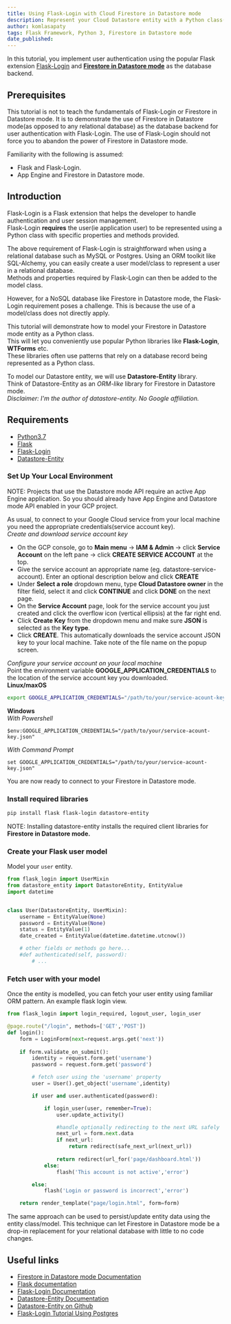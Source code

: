 ```yaml
---
title: Using Flask-Login with Cloud Firestore in Datastore mode
description: Represent your Cloud Datastore entity with a Python class(ie a model) and use this for Flask-Login user management
author: komlasapaty
tags: Flask Framework, Python 3, Firestore in Datastore mode
date_published: 
---
```


In this tutorial, you implement user authentication using the popular Flask extension [Flask-Login](https://flask-login.readthedocs.io) and [**Firestore in Datastore mode**](https://cloud.google.com/datastore/docs/datastore-api-tutorial) as the database backend.


## Prerequisites
This tutorial is not to teach the fundamentals of Flask-Login or Firestore in Datastore mode. It is to demonstrate the use of Firestore in Datastore mode(as opposed to any relational database) as the database backend for user authentication with Flask-Login.
The use of Flask-Login should not force you to abandon the power of Firestore in Datastore mode.

Familiarity with the following is assumed:
- Flask and Flask-Login.
- App Engine and Firestore in Datastore mode.

## Introduction
Flask-Login is a Flask extension that helps the developer to handle authentication and user session management.  
Flask-Login **requires** the user(ie application user) to be represented using a Python class with specific properties and methods provided.  

The above requirement of Flask-Login is straightforward when using a relational database such as MySQL or Postgres. 
Using an ORM toolkit like SQL-Alchemy, you can easily create a user model/class to represent a user in a relational database.  
Methods and properties required by Flask-Login can then be added to the model class.

However, for a NoSQL database like Firestore in Datastore mode, the Flask-Login requirement poses a challenge.
This is because the use of a model/class does not directly apply.  
 
This tutorial will demonstrate how to model your Firestore in Datastore mode entity as a Python class.  
This will let you conveniently use popular Python libraries like **Flask-Login**, **WTForms** etc.  
These libraries often use patterns that rely on a database record being represented as a Python class.

To model our Datastore entity, we will use **Datastore-Entity** library.  
Think of Datastore-Entity as an _ORM-like_ library for Firestore in Datastore mode.  
_Disclaimer: I'm the author of datastore-entity. No Google affiliation._  

## Requirements

-  [Python3.7](https://www.python.org/downloads/) 
-  [Flask](https://github.com/pallets/flask) 
-  [Flask-Login](https://flask-login.readthedocs.io) 
-  [Datastore-Entity](https://datastore-entity.readthedocs.io)  


### Set Up Your Local Environment
NOTE: Projects that use the Datastore mode API require an active App Engine application.
So you should already have App Engine and Datastore mode API enabled in your GCP project.  

As usual, to connect to your Google Cloud service from your local machine you need the appropriate credentials(service account key).  
_Create and download service account key_
- On the GCP console, go to **Main menu** -> **IAM & Admin** -> click **Service Account** on the left pane -> click **CREATE SERVICE ACCOUNT** at the top. 
- Give the service account an appropriate name (eg. datastore-service-account). Enter an optional description below and click **CREATE**
- Under **Select a role** dropdown menu, type **Cloud Datastore owner** in the filter field, select it and click **CONTINUE** and click **DONE** on the next page.
- On the **Service Account** page, look for the service account you just created and click the overflow icon (vertical ellipsis) at the far right end.
- Click **Create Key**  from the dropdown menu and make sure **JSON** is selected as the **Key type**.
- Click **CREATE**. This automatically downloads the service account JSON key to your local machine. Take note of the file name on the popup screen.


_Configure your service account on your local machine_  
Point the environment variable **GOOGLE_APPLICATION_CREDENTIALS** to the location of the service account key you downloaded.  
**Linux/maxOS**  
```bash
export GOOGLE_APPLICATION_CREDENTIALS="/path/to/your/service-acount-key.json"  
```
**Windows**  
_With Powershell_  
```
$env:GOOGLE_APPLICATION_CREDENTIALS="/path/to/your/service-acount-key.json"  
```
_With Command Prompt_  
```
set GOOGLE_APPLICATION_CREDENTIALS="/path/to/your/service-acount-key.json"  
```
You are now ready to connect to your Firestore in Datastore mode.


### Install required libraries
```bash
pip install flask flask-login datastore-entity
```
NOTE: Installing datastore-entity installs the required client libraries for **Firestore in Datastore mode.**


### Create your Flask user model
Model your ```user``` entity.

```python
from flask_login import UserMixin
from datastore_entity import DatastoreEntity, EntityValue
import datetime


class User(DatastoreEntity, UserMixin):
    username = EntityValue(None)
    password = EntityValue(None)
    status = EntityValue(1)
    date_created = EntityValue(datetime.datetime.utcnow())

    # other fields or methods go here...
    #def authenticated(self, password):
        # ...

```

### Fetch user with your model 
Once the entity is modelled, you can fetch your user entity using familiar ORM pattern.
An example flask login view.
```python
from flask_login import login_required, logout_user, login_user

@page.route("/login", methods=['GET','POST'])
def login():
    form = LoginForm(next=request.args.get('next'))
    
    if form.validate_on_submit():
        identity = request.form.get('username')
        password = request.form.get('password')

        # fetch user using the 'username' property
        user = User().get_object('username',identity)

        if user and user.authenticated(password):

            if login_user(user, remember=True):
                user.update_activity()

                #handle optionally redirecting to the next URL safely
                next_url = form.next.data
                if next_url:
                    return redirect(safe_next_url(next_url))
                
                return redirect(url_for('page/dashboard.html'))
            else:
                flash('This account is not active','error')

        else: 
            flash('Login or password is incorrect','error')

    return render_template("page/login.html", form=form)

```

The same approach can be used to persist/update entity data using the entity class/model.
This technique can let Firestore in Datastore mode be a drop-in replacement for your relational database with little to no code changes.


## Useful links
-  [Firestore in Datastore mode Documentation](https://cloud.google.com/datastore)
-  [Flask documentation](https://flask.palletsprojects.com/en/1.1.x/)
-  [Flask-Login Documentation](https://flask-login.readthedocs.io) 
-  [Datastore-Entity Documentation](https://datastore-entity.readthedocs.io)
-  [Datastore-Entity on Github](https://github.com/komlasapaty/datastore-entity)
-  [Flask-Login Tutorial Using Postgres](https://hackersandslackers.com/flask-login-user-authentication)